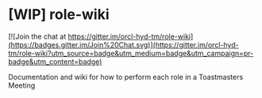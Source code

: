 # [WIP] role-wiki

[![Join the chat at https://gitter.im/orcl-hyd-tm/role-wiki](https://badges.gitter.im/Join%20Chat.svg)](https://gitter.im/orcl-hyd-tm/role-wiki?utm_source=badge&utm_medium=badge&utm_campaign=pr-badge&utm_content=badge)

Documentation and wiki for how to perform each role in a Toastmasters Meeting

